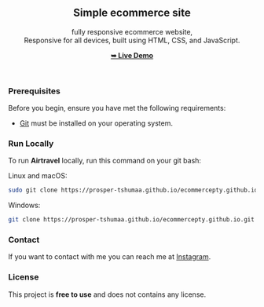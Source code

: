 <div align="center">
  
  <h2 align="center">Simple ecommerce site</h2>

 fully responsive ecommerce website, <br />Responsive for all devices, built using HTML, CSS, and JavaScript.

  <a href="https://prosper-tshumaa.github.io/ecommercepty.github.io/"><strong>➥ Live Demo</strong></a>

</div>

<br />

### Prerequisites

Before you begin, ensure you have met the following requirements:

* [Git](https://git-scm.com/downloads "Download Git") must be installed on your operating system.

### Run Locally

To run **Airtravel** locally, run this command on your git bash:

Linux and macOS:

```bash
sudo git clone https://prosper-tshumaa.github.io/ecommercepty.github.io.git
```

Windows:

```bash
git clone https://prosper-tshumaa.github.io/ecommercepty.github.io.git
```

### Contact

If you want to contact with me you can reach me at [Instagram](https://www.instagram.com/executioner.senpai/).

### License

This project is **free to use** and does not contains any license.
